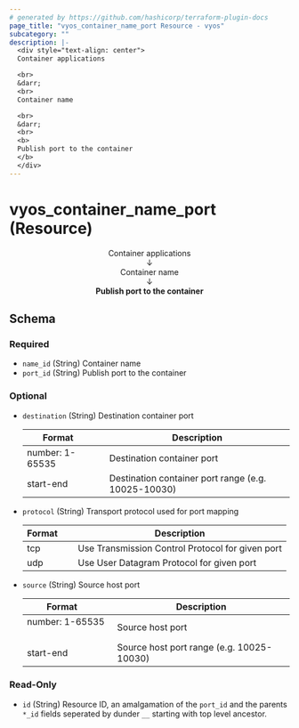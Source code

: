 ```yaml
---
# generated by https://github.com/hashicorp/terraform-plugin-docs
page_title: "vyos_container_name_port Resource - vyos"
subcategory: ""
description: |-
  <div style="text-align: center">
  Container applications

  <br>
  &darr;
  <br>
  Container name

  <br>
  &darr;
  <br>
  <b>
  Publish port to the container
  </b>
  </div>
---
```


# vyos_container_name_port (Resource)

<div style="text-align: center">
Container applications

<br>
&darr;
<br>
Container name

<br>
&darr;
<br>
<b>
Publish port to the container
</b>
</div>



<!-- schema generated by tfplugindocs -->
## Schema

### Required

- `name_id` (String) Container name
- `port_id` (String) Publish port to the container

### Optional

- `destination` (String) Destination container port

    |  Format &emsp; | Description  |
    |----------|---------------|
    |  number: 1-65535  &emsp; |  Destination container port  |
    |  start-end  &emsp; |  Destination container port range (e.g. 10025-10030)  |
- `protocol` (String) Transport protocol used for port mapping

    |  Format &emsp; | Description  |
    |----------|---------------|
    |  tcp  &emsp; |  Use Transmission Control Protocol for given port  |
    |  udp  &emsp; |  Use User Datagram Protocol for given port  |
- `source` (String) Source host port

    |  Format &emsp; | Description  |
    |----------|---------------|
    |  number: 1-65535  &emsp; |  Source host port  |
    |  start-end  &emsp; |  Source host port range (e.g. 10025-10030)  |

### Read-Only

- `id` (String) Resource ID, an amalgamation of the `port_id` and the parents `*_id` fields seperated by dunder `__` starting with top level ancestor.
